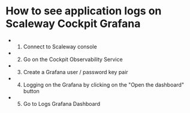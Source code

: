 # How to see application logs on Scaleway Cockpit Grafana

- 1) Connect to Scaleway console
- 2) Go on the Cockpit Observability Service
- 3) Create a Grafana user / password key pair
- 4) Logging on the Grafana by clicking on the "Open the dashboard" button
- 5) Go to Logs Grafana Dashboard
